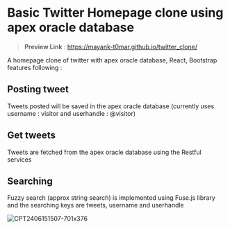 # Basic Twitter Homepage clone using apex oracle database
  > **Preview Link** : https://mayank-t0mar.github.io/twitter_clone/  

A homepage clone of twitter with apex oracle database, React, Bootstrap features following : 
  
## Posting tweet
  Tweets posted will be saved in the apex oracle database (currently uses username : visitor and userhandle : @visitor)
  
## Get tweets
  Tweets are fetched from the apex oracle database using the Restful services
  
## Searching
  Fuzzy search (approx string search) is implemented using Fuse.js library and the searching keys are tweets, username and userhandle

  ![CPT2406151507-701x376](https://github.com/MAYANK-T0MAR/twitter_clone/assets/137810128/5d2da9a1-f85e-4a62-9787-bb14fcb0e935)


